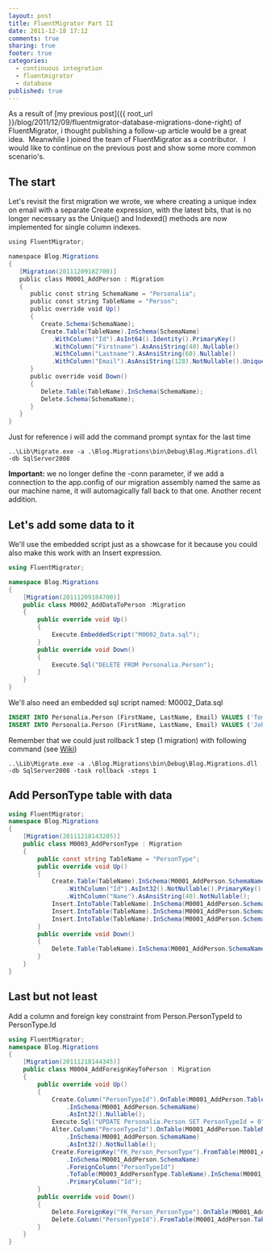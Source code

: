 ```yaml
---
layout: post
title: FluentMigrator Part II
date: 2011-12-18 17:12
comments: true
sharing: true
footer: true
categories:
  - continuous integration
  - fluentmigrator
  - database
published: true
---
```


As a result of [my previous post]({{ root_url }}/blog/2011/12/09/fluentmigrator-database-migrations-done-right) of FluentMigrator, i thought publishing a follow-up article would be a great idea.  Meanwhile I joined the team of FluentMigrator as a contributor.   I would like to continue on the previous post and show some more common scenario's.

## The start

Let's revisit the first migration we wrote, we where creating a unique index on email with a separate Create expression, with the latest bits, that is no longer necessary as the Unique() and Indexed() methods are now implemented for single column indexes.

```csharp
using FluentMigrator;

namespace Blog.Migrations
{
   [Migration(20111209182700)]
   public class M0001_AddPerson : Migration
   {
      public const string SchemaName = "Personalia";
      public const string TableName = "Person";
      public override void Up()
      {
         Create.Schema(SchemaName);
         Create.Table(TableName).InSchema(SchemaName)
            .WithColumn("Id").AsInt64().Identity().PrimaryKey()
            .WithColumn("Firstname").AsAnsiString(40).Nullable()
            .WithColumn("Lastname").AsAnsiString(60).Nullable()
            .WithColumn("Email").AsAnsiString(128).NotNullable().Unique();
      }
      public override void Down()
      {
         Delete.Table(TableName).InSchema(SchemaName);
         Delete.Schema(SchemaName);
      }
   }
}
```

Just for reference i will add the command prompt syntax for the last time

```
..\Lib\Migrate.exe -a .\Blog.Migrations\bin\Debug\Blog.Migrations.dll -db SqlServer2008
```

**Important:** we no longer define the -conn parameter, if we add a connection to the app.config of our migration assembly named the same as our machine name, it will automagically fall back to that one. Another recent addition.

## Let's add some data to it

We'll use the embedded script just as a showcase for it because you could also make this work with an Insert expression.

```csharp
using FluentMigrator;

namespace Blog.Migrations
{
    [Migration(20111209184700)]
    public class M0002_AddDataToPerson :Migration
    {
        public override void Up()
        {
            Execute.EmbeddedScript("M0002_Data.sql");
        }
        public override void Down()
        {
            Execute.Sql("DELETE FROM Personalia.Person");
        }
    }
}
```

We'll also need an embedded sql script named: M0002_Data.sql

```sql
INSERT INTO Personalia.Person (FirstName, LastName, Email) VALUES ('Tom','Marien','tommarien@gmail.com');
INSERT INTO Personalia.Person (FirstName, LastName, Email) VALUES ('John','Doe','john.doe@gmail.com');
```

Remember that we could just rollback 1 step (1 migration) with following command (see [Wiki](https://github.com/schambers/fluentmigrator/wiki/Command-Line-Runner-Options))

```
..\Lib\Migrate.exe -a .\Blog.Migrations\bin\Debug\Blog.Migrations.dll -db SqlServer2008 -task rollback -steps 1
```

## Add PersonType table with data

```csharp
using FluentMigrator;
namespace Blog.Migrations
{
    [Migration(20111218143205)]
    public class M0003_AddPersonType : Migration
    {
        public const string TableName = "PersonType";
        public override void Up()
        {
            Create.Table(TableName).InSchema(M0001_AddPerson.SchemaName)
                .WithColumn("Id").AsInt32().NotNullable().PrimaryKey()
                .WithColumn("Name").AsAnsiString(40).NotNullable();
            Insert.IntoTable(TableName).InSchema(M0001_AddPerson.SchemaName).Row(new {Id = 0, Name = "None"});
            Insert.IntoTable(TableName).InSchema(M0001_AddPerson.SchemaName).Row(new {Id = 1, Name = "Natural"});
            Insert.IntoTable(TableName).InSchema(M0001_AddPerson.SchemaName).Row(new { Id = 2, Name = "Legal" });
        }
        public override void Down()
        {
            Delete.Table(TableName).InSchema(M0001_AddPerson.SchemaName);
        }
    }
}
```

## Last but not least

Add a column and foreign key constraint from Person.PersonTypeId to PersonType.Id

```csharp
using FluentMigrator;
namespace Blog.Migrations
{
    [Migration(20111218144345)]
    public class M0004_AddForeignKeyToPerson : Migration
    {
        public override void Up()
        {
            Create.Column("PersonTypeId").OnTable(M0001_AddPerson.TableName)
                .InSchema(M0001_AddPerson.SchemaName)
                .AsInt32().Nullable();
            Execute.Sql("UPDATE Personalia.Person SET PersonTypeId = 0");
            Alter.Column("PersonTypeId").OnTable(M0001_AddPerson.TableName)
                .InSchema(M0001_AddPerson.SchemaName)
                .AsInt32().NotNullable();
            Create.ForeignKey("FK_Person_PersonType").FromTable(M0001_AddPerson.TableName)
                .InSchema(M0001_AddPerson.SchemaName)
                .ForeignColumn("PersonTypeId")
                .ToTable(M0003_AddPersonType.TableName).InSchema(M0001_AddPerson.SchemaName)
                .PrimaryColumn("Id");
        }
        public override void Down()
        {
            Delete.ForeignKey("FK_Person_PersonType").OnTable(M0001_AddPerson.TableName).InSchema(M0001_AddPerson.SchemaName);
            Delete.Column("PersonTypeId").FromTable(M0001_AddPerson.TableName).InSchema(M0001_AddPerson.SchemaName);
        }
    }
}
```

